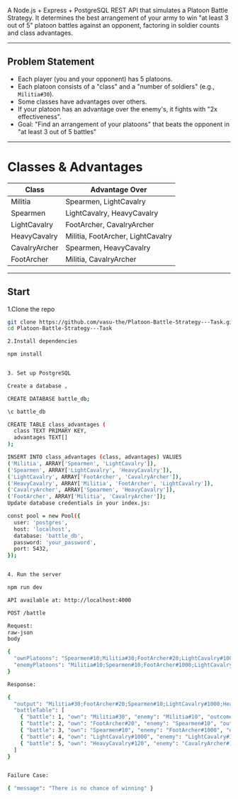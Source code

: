 A Node.js + Express + PostgreSQL REST API that simulates a Platoon Battle Strategy. It determines the best arrangement of your army to win "at least 3 out of 5" platoon battles against an opponent, factoring in soldier counts and class advantages.

---

## Problem Statement

- Each player (you and your opponent) has 5 platoons.
- Each platoon consists of a "class" and a "number of soldiers" (e.g., `Militia#30`).
- Some classes have advantages over others.
- If your platoon has an advantage over the enemy's, it fights with "2x effectiveness".
- Goal: "Find an arrangement of your platoons" that beats the opponent in "at least 3 out of 5 battles"

---

# Classes & Advantages

| Class            | Advantage Over                              |
|------------------|---------------------------------------------|
| Militia          | Spearmen, LightCavalry                      |
| Spearmen         | LightCavalry, HeavyCavalry                  |
| LightCavalry     | FootArcher, CavalryArcher                   |
| HeavyCavalry     | Militia, FootArcher, LightCavalry           |
| CavalryArcher    | Spearmen, HeavyCavalry                      |
| FootArcher       | Militia, CavalryArcher                      |

---

## Start

1.Clone the repo

```bash
git clone https://github.com/vasu-the/Platoon-Battle-Strategy---Task.git
cd Platoon-Battle-Strategy---Task

2.Install dependencies

npm install


3. Set up PostgreSQL

Create a database ,

CREATE DATABASE battle_db;

\c battle_db

CREATE TABLE class_advantages (
  class TEXT PRIMARY KEY,
  advantages TEXT[]
);

INSERT INTO class_advantages (class, advantages) VALUES
('Militia', ARRAY['Spearmen', 'LightCavalry']),
('Spearmen', ARRAY['LightCavalry', 'HeavyCavalry']),
('LightCavalry', ARRAY['FootArcher', 'CavalryArcher']),
('HeavyCavalry', ARRAY['Militia', 'FootArcher', 'LightCavalry']),
('CavalryArcher', ARRAY['Spearmen', 'HeavyCavalry']),
('FootArcher', ARRAY['Militia', 'CavalryArcher']);
Update database credentials in your index.js:

const pool = new Pool({
  user: 'postgres',
  host: 'localhost',
  database: 'battle_db',
  password: 'your_password',
  port: 5432,
});


4. Run the server

npm run dev

API available at: http://localhost:4000

POST /battle

Request:
raw-json
body

{
  "ownPlatoons": "Spearmen#10;Militia#30;FootArcher#20;LightCavalry#1000;HeavyCavalry#120",
  "enemyPlatoons": "Militia#10;Spearmen#10;FootArcher#1000;LightCavalry#120;CavalryArcher#100"
}

Response:

{
  "output": "Militia#30;FootArcher#20;Spearmen#10;LightCavalry#1000;HeavyCavalry#120",
  "battleTable": [
    { "battle": 1, "own": "Militia#30", "enemy": "Militia#10", "outcome": "Win" },
    { "battle": 2, "own": "FootArcher#20", "enemy": "Spearmen#10", "outcome": "Win" },
    { "battle": 3, "own": "Spearmen#10", "enemy": "FootArcher#1000", "outcome": "Loss" },
    { "battle": 4, "own": "LightCavalry#1000", "enemy": "LightCavalry#120", "outcome": "Win" },
    { "battle": 5, "own": "HeavyCavalry#120", "enemy": "CavalryArcher#100", "outcome": "Loss" }
  ]
}


Failure Case:

{ "message": "There is no chance of winning" }
